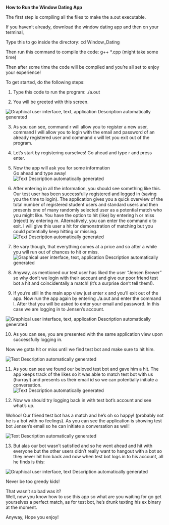 **How to Run the Window Dating App**

The first step is compiling all the files to make the a.out executable.

If you haven’t already, download the window dating app and then on your terminal,

Type this to go inside the directory: cd Window\_Dating

Then run this command to compile the code: g++ \*.cpp (might take some time)

Then after some time the code will be compiled and you’re all set to enjoy your experience!

To get started, do the following steps:

1. Type this code to run the program: ./a.out  
  

2. You will be greeted with this screen.

![Graphical user interface, text, application
Description automatically generated](README.fld/image001.png)

3. As you can see, command r will allow you to register a new user, command l will allow you to login with the email and password of an already registered user and command x will let you exit out of the program.  
  

4. Let’s start by registering ourselves! Go ahead and type r and press enter.

  
  

5. Now the app will ask you for some information  
Go ahead and type away!  
![Text
Description automatically generated](README.fld/image002.png)  
  
  

6. After entering in all the information, you should see something like this. Our test user has been successfully registered and logged in (saving you the time to login). The application gives you a quick overview of the total number of registered student users and standard users and then presents one of many randomly selected user as a potential match who you might like. You have the option to hit (like) by entering h or miss (reject) by entering m. Alternatively, you can enter the command x to exit. I will give this user a hit for demonstration of matching but you could potentially keep hitting or missing.  
![Text
Description automatically generated](README.fld/image003.png)

7. Be vary though, that everything comes at a price and so after a while you will run out of chances to hit or miss.![Graphical user interface, text, application
Description automatically generated](README.fld/image004.png)  
  
  

8. Anyway, as mentioned our test user has liked the user “Jensen Brewer” so why don’t we login with their account and give our poor friend test bot a hit and coincidentally a match! (it’s a surprise don’t tell them!).  
  

9. If you’re still in the main app view just enter x and you’ll exit out of the app. Now run the app again by entering ./a.out and enter the command l. After that you will be asked to enter your email and password. In this case we are logging in to Jensen’s account.

![Graphical user interface, text, application
Description automatically generated](README.fld/image005.png)

10. As you can see, you are presented with the same application view upon successfully logging in.

Now we gotta hit or miss until we find test bot and make sure to hit him.

![Text
Description automatically generated](README.fld/image006.png)

11. As you can see we found our beloved test bot and gave him a hit. The app keeps track of the likes so it was able to match test bot with us (hurray!) and presents us their email id so we can potentially initiate a conversation.  
![Text
Description automatically generated](README.fld/image007.png)  
  
  
  
  
  

12. Now we should try logging back in with test bot’s account and see what’s up.

Wohoo! Our friend test bot has a match and he’s oh so happy! (probably not he is a bot with no feelings). As you can see the application is showing test bot Jensen’s email so he can initiate a conversation as well!

![Text
Description automatically generated](README.fld/image008.png)

13. But alas our bot wasn’t satisfied and so he went ahead and hit with everyone but the other users didn’t really want to hangout with a bot so they never hit him back and now when test bot logs in to his account, all he finds is this:

![Graphical user interface, text
Description automatically generated](README.fld/image009.png)

 Never be too greedy kids!

That wasn’t so bad was it?  
Well, now you know how to use this app so what are you waiting for go get yourselves a perfect match, as for test bot, he’s drunk texting his ex binary at the moment.

Anyway, Hope you enjoy!
